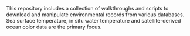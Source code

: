 This repository includes a collection of walkthroughs and scripts to download and manipulate environmental records from various databases. Sea surface temperature, in situ water temperature and satellite-derived ocean color data are the primary focus.
